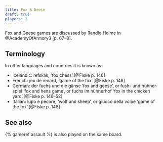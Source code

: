 ```yaml
---
title: Fox & Geese
draft: true
players: 2
---
```


Fox and Geese games are discussed by Randle Holme in @AcademyOfArmory3 [p. 67–8].

## Terminology

In other languages and countries it is known as:

* Icelandic: <span lang="is" class="aka">refskák</span>, ‘fox chess’.[@Fiske p. 146]
* French: <span lang="fr" class="aka">jeu de renard</span>, ‘game of the fox’.[@Fiske p. 148]
* German: <span lang="de" class="aka">der fuchs und die gänse</span> ‘fox and geese’, or <span lang="de" class="aka">fush- und hühnerspiel</span> ‘fox and hens game’, or <span lang="de" class="aka">fuchs im hühnerhof</span> ‘fox in the chicken yard’.[@Fiske p. 146–52]
* Italian: <span lang="it" class="aka">lupo e pecore</span>, ‘wolf and sheep’, or <span lang="it" class="aka">giuoco della volpe</span> ‘game of the fox’.[@Fiske p. 148]

## See also

{% gameref assault %} is also played on the same board.
